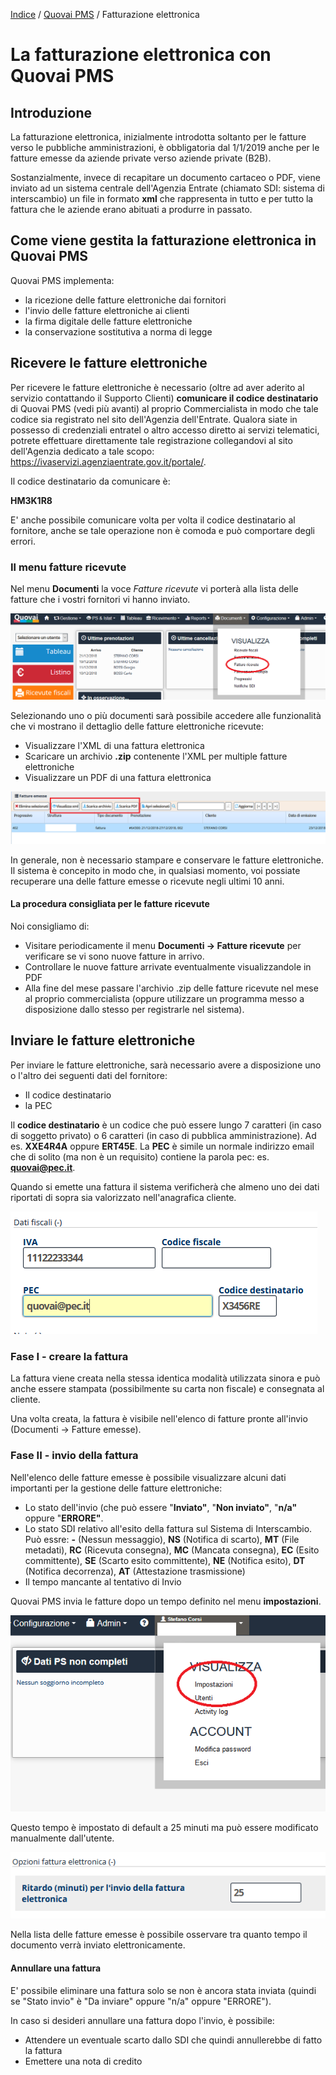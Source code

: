 ﻿[Indice](index.md) / [Quovai PMS](quovai-pms-it.md) / Fatturazione elettronica

# La fatturazione elettronica con Quovai PMS

## Introduzione
La fatturazione elettronica, inizialmente introdotta soltanto per le fatture verso le pubbliche amministrazioni, è obbligatoria dal 1/1/2019 anche per le fatture emesse da aziende private verso aziende private (B2B).

Sostanzialmente, invece di recapitare un documento cartaceo o PDF, viene inviato ad un sistema centrale dell'Agenzia Entrate (chiamato SDI: sistema di interscambio) un file in formato **xml** che rappresenta in tutto e per tutto la fattura che le aziende erano abituati a produrre in passato.

## Come viene gestita la fatturazione elettronica in Quovai PMS
Quovai PMS implementa:

 - la ricezione delle fatture elettroniche dai fornitori
 - l'invio delle fatture elettroniche ai clienti
 - la firma digitale delle fatture elettroniche
 - la conservazione sostitutiva a norma di legge

## Ricevere le fatture elettroniche

Per ricevere le fatture elettroniche è necessario (oltre ad aver aderito al servizio contattando il Supporto Clienti) **comunicare il codice destinatario** di Quovai PMS (vedi più avanti) al proprio Commercialista in modo che tale codice sia registrato nel sito dell'Agenzia dell'Entrate. Qualora siate in possesso di credenziali entratel o altro accesso diretto ai servizi telematici, potrete effettuare direttamente tale registrazione collegandovi al sito dell'Agenzia dedicato a tale scopo: https://ivaservizi.agenziaentrate.gov.it/portale/.

Il codice destinatario da comunicare è:

**HM3K1R8**

E' anche possibile comunicare volta per volta il codice destinatario al fornitore, anche se tale operazione non è comoda e può comportare degli errori.

### Il menu fatture ricevute
Nel menu **Documenti** la voce *Fatture ricevute* vi porterà alla lista delle fatture che i vostri fornitori vi hanno inviato.

![](images/fatel-001.png)

Selezionando uno o più documenti sarà possibile accedere alle funzionalità che vi mostrano il dettaglio delle fatture elettroniche ricevute:

 - Visualizzare l'XML di una fattura elettronica
 - Scaricare un archivio **.zip** contenente l'XML per multiple fatture elettroniche
 - Visualizzare un PDF di una fattura elettronica
 
![](images/fatel-002.png)

In generale, non è necessario stampare e conservare le fatture elettroniche. Il sistema è concepito in modo che, in qualsiasi momento, voi possiate recuperare una delle fatture emesse o ricevute negli ultimi 10 anni.

#### La procedura consigliata per le fatture ricevute
Noi consigliamo di:

 - Visitare periodicamente il menu **Documenti -> Fatture ricevute** per verificare se vi sono nuove fatture in arrivo.
 - Controllare le nuove fatture arrivate eventualmente visualizzandole in PDF
 - Alla fine del mese passare l'archivio .zip delle fatture ricevute nel mese al proprio commercialista (oppure utilizzare un programma messo a disposizione dallo stesso per registrarle nel sistema).

## Inviare le fatture elettroniche
Per inviare le fatture elettroniche, sarà necessario avere a disposizione uno o l'altro dei seguenti dati del fornitore:

 - Il codice destinatario
 - la PEC

Il **codice destinatario** è un codice che può essere lungo 7 caratteri (in caso di soggetto privato) o 6 caratteri (in caso di pubblica amministrazione). Ad es. **XXE4R4A** oppure **ERT45E**.
La **PEC** è simile un normale indirizzo email che di solito (ma non è un requisito) contiene la parola pec: es. **quovai@pec.it**.

Quando si emette una fattura il sistema verificherà che almeno uno dei dati riportati di sopra sia valorizzato nell'anagrafica cliente.

![](images/fatel-003.png)

### Fase I - creare la fattura

La fattura viene creata nella stessa identica modalità utilizzata sinora e può anche essere stampata (possibilmente su carta non fiscale) e consegnata al cliente.

Una volta creata, la fattura è visibile nell'elenco di fatture pronte all'invio (Documenti -> Fatture emesse).

### Fase II - invio della fattura
Nell'elenco delle fatture emesse è possibile visualizzare alcuni dati importanti per la gestione delle fatture elettroniche:

 - Lo stato dell'invio (che può essere "**Inviato"**, "**Non inviato"**, "**n/a"** oppure "**ERRORE"**.
 - Lo stato SDI relativo all'esito della fattura sul Sistema di Interscambio. Può essre: **-** (Nessun messaggio), **NS** (Notifica di scarto), **MT** (File metadati), **RC** (Ricevuta consegna), **MC** (Mancata consegna), **EC** (Esito committente), **SE** (Scarto esito committente), **NE** (Notifica esito), **DT** (Notifica decorrenza), **AT** (Attestazione trasmissione)
 - Il tempo mancante al tentativo di Invio

Quovai PMS invia le fatture dopo un tempo definito nel menu **impostazioni**.

![](images/fatel-004.png)

Questo tempo è impostato di default a 25 minuti ma può essere modificato manualmente dall'utente.

![](images/fatel-005.png)

Nella lista delle fatture emesse è possibile osservare tra quanto tempo il documento verrà inviato elettronicamente.

#### Annullare una fattura
E' possibile eliminare una fattura solo se non è ancora stata inviata (quindi se "Stato invio" è "Da inviare" oppure "n/a" oppure "ERRORE").

In caso si desideri annullare una fattura dopo l'invio, è possibile:

 - Attendere un eventuale scarto dallo SDI che quindi annullerebbe di fatto la fattura
 - Emettere una nota di credito


